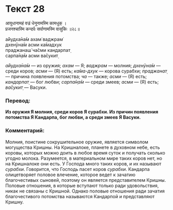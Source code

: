 # Текст 28

आयुधानामहं वज्रं धेनूनामस्मि कामधुक् ।  
प्रजनश्चास्मि कन्दर्पः सर्पाणामस्मि वासुकिः ॥२८॥

а̄йудха̄на̄м ахам̇ ваджрам̇  
дхенӯна̄м асми ка̄мадхук  
праджанаш́ ча̄сми кандарпат̣  
сарпа̄н̣а̄м асми ва̄сукит̣

_а̄йудха̄на̄м_ — из оружия; _ахам_ — Я; _ваджрам_ — молния; _дхенӯна̄м_ — среди коров; _асми_ — (Я) есть; _ка̄ма-дхук_ — корова сурабхи; _праджанат̣_ — причина появления потомства; _ча_ — также; _асми_ — (Я) есть; _кандарпат̣_ — бог любви; _сарпа̄н̣а̄м_ — среди змеев; _асми_ — (Я) есть; _ва̄сукит̣_ — Васуки.

### Перевод:

**Из оружия Я молния, среди коров Я сурабхи. Из причин появления потомства Я Кандарпа, бог любви, а среди змеев Я Васуки.**

### Комментарий:

Молния, поистине сокрушительное оружие, является символом могущества Кришны. На Кришналоке, планете в духовном небе, есть коровы, которых можно доить в любое время суток и получать сколько угодно молока. Разумеется, в материальном мире таких коров нет, но на Кришналоке они есть. У Господа много таких коров, и их называют _сурабхи_. Говорится, что Господь пасет коров _сурабхи_. Кандарпа олицетворяет половое влечение, которое ведет к зачатию благочестивых сыновей, поэтому он является представителем Кришны. Половые отношения, в которые вступают только ради удовольствия, никак не связаны с Кришной. Однако половые отношения ради зачатия благочестивого потомства называются Кандарпой и представляют Кришну.